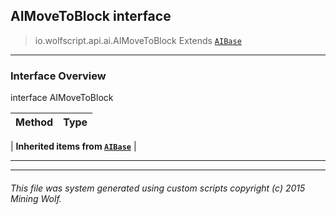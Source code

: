 ## AIMoveToBlock __interface__

>io.wolfscript.api.ai.AIMoveToBlock
>Extends [`AIBase`](AIBase.md)

---

### Interface Overview

interface AIMoveToBlock

Method | Type   
--- | :--- 
 |
__Inherited items from [`AIBase`](AIBase.md)__ |





---



---


###### This file was system generated using custom scripts copyright (c) 2015 Mining Wolf.
	

